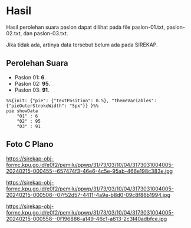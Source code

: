 # Hasil

Hasil perolehan suara paslon dapat dilihat pada file paslon-01.txt, paslon-02.txt, dan paslon-03.txt.

Jika tidak ada, artinya data tersebut belum ada pada SIREKAP.

## Perolehan Suara

 * Paslon 01: **6**.
 * Paslon 02: **95**.
 * Paslon 03: **91**.

```mermaid
%%{init: {"pie": {"textPosition": 0.5}, "themeVariables": {"pieOuterStrokeWidth": "5px"}} }%%
pie showData
    "01" : 6
    "02" : 95
    "03" : 91
```
## Foto C Plano

https://sirekap-obj-formc.kpu.go.id/e0f2/pemilu/ppwp/31/73/03/10/04/3173031004005-20240215-000455--657474f3-46e6-4c5e-95ab-466e198c383e.jpg

https://sirekap-obj-formc.kpu.go.id/e0f2/pemilu/ppwp/31/73/03/10/04/3173031004005-20240215-000506--07f52d57-4411-4a9e-b8d0-09c8f86b1994.jpg

https://sirekap-obj-formc.kpu.go.id/e0f2/pemilu/ppwp/31/73/03/10/04/3173031004005-20240215-000558--0f196886-a149-46c1-a613-2c3f40adbfce.jpg
